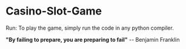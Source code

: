 # Casino-Slot-Game

Run:
To play the game, simply run the code in any python compiler.

**"By failing to prepare, you are preparing to fail"** -- Benjamin Franklin
